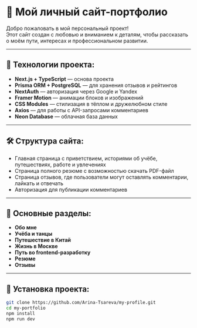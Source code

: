 # 🎨 Мой личный сайт-портфолио

Добро пожаловать в мой персональный проект!  
Этот сайт создан с любовью и вниманием к деталям, чтобы рассказать о моём пути, интересах и профессиональном развитии.

---

## 🚀 Технологии проекта:

- **Next.js + TypeScript** — основа проекта
- **Prisma ORM + PostgreSQL** — для хранения отзывов и рейтингов
- **NextAuth** — авторизация через Google и Yandex
- **Framer Motion** — анимации блоков и изображений
- **CSS Modules** — стилизация в тёплом и дружелюбном стиле
- **Axios** — для работы с API-запросами комментариев
- **Neon Database** — облачная база данных

---

## 🛠 Структура сайта:

- Главная страница с приветствием, историями об учёбе, путешествиях, работе и увлечениях
- Страница полного резюме с возможностью скачать PDF-файл
- Страница отзывов, где пользователи могут оставлять комментарии, лайкать и отвечать
- Авторизация для публикации комментариев

---

## 📂 Основные разделы:

- **Обо мне**
- **Учёба и танцы**
- **Путешествие в Китай**
- **Жизнь в Москве**
- **Путь во frontend-разработку**
- **Резюме**
- **Отзывы**

---


## 📜 Установка проекта:

```bash
git clone https://github.com/Arina-Tsareva/my-profile.git
cd my-portfolio
npm install
npm run dev
